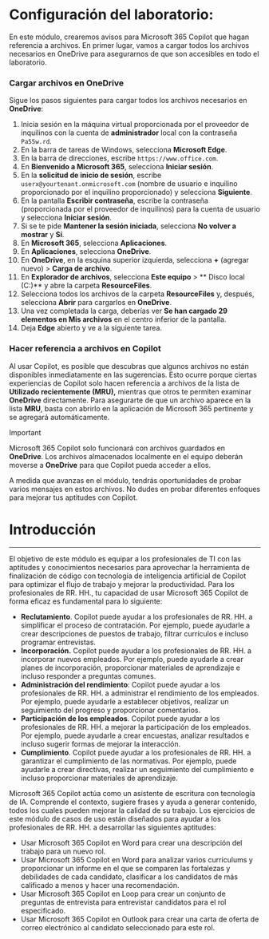 # Configuración del laboratorio:

En este módulo, crearemos avisos para Microsoft 365 Copilot que hagan referencia a archivos. En primer lugar, vamos a cargar todos los archivos necesarios en OneDrive para asegurarnos de que son accesibles en todo el laboratorio.


### Cargar archivos en OneDrive

Sigue los pasos siguientes para cargar todos los archivos necesarios en **OneDrive**:

1. Inicia sesión en la máquina virtual proporcionada por el proveedor de inquilinos con la cuenta de **administrador** local con la contraseña `Pa55w.rd`.
2. En la barra de tareas de Windows, selecciona **Microsoft Edge**.
3. En la barra de direcciones, escribe `https://www.office.com`.
4. En **Bienvenido a Microsoft 365**, selecciona **Iniciar sesión**.
5. En la **solicitud de inicio de sesión**, escribe `userx@yourtenant.onmicrosoft.com` (nombre de usuario e inquilino proporcionado por el inquilino proporcionado) y selecciona **Siguiente**.
6. En la pantalla **Escribir contraseña**, escribe la contraseña (proporcionada por el proveedor de inquilinos) para la cuenta de usuario y selecciona **Iniciar sesión**.
7. Si se te pide **Mantener la sesión iniciada**, selecciona **No volver a mostrar** y **Sí**.
8. En **Microsoft 365**, selecciona **Aplicaciones**.
9. En **Aplicaciones**, selecciona **OneDrive**.
10. En **OneDrive**, en la esquina superior izquierda, selecciona **+** (agregar nuevo) > **Carga de archivo**.
11. En **Explorador de archivos**, selecciona **Este equipo** > ** Disco local (C:)** y abre la carpeta **ResourceFiles**.
12. Selecciona todos los archivos de la carpeta **ResourceFiles** y, después, selecciona **Abrir** para cargarlos en **OneDrive**.
13. Una vez completada la carga, deberías ver **Se han cargado 29 elementos en Mis archivos** en el centro inferior de la pantalla.
14. Deja **Edge** abierto y ve a la siguiente tarea.

### Hacer referencia a archivos en Copilot

Al usar Copilot, es posible que descubras que algunos archivos no están disponibles inmediatamente en las sugerencias. Esto ocurre porque ciertas experiencias de Copilot solo hacen referencia a archivos de la lista de **Utilizado recientemente (MRU),** mientras que otros te permiten examinar **OneDrive** directamente. Para asegurarte de que un archivo aparece en la lista **MRU**, basta con abrirlo en la aplicación de Microsoft 365 pertinente y se agregará automáticamente.

> [!IMPORTANT]
> Microsoft 365 Copilot solo funcionará con archivos guardados en **OneDrive**. Los archivos almacenados localmente en el equipo deberán moverse a **OneDrive** para que Copilot pueda acceder a ellos.

A medida que avanzas en el módulo, tendrás oportunidades de probar varios mensajes en estos archivos. No dudes en probar diferentes enfoques para mejorar tus aptitudes con Copilot.

# Introducción
---
El objetivo de este módulo es equipar a los profesionales de TI con las aptitudes y conocimientos necesarios para aprovechar la herramienta de finalización de código con tecnología de inteligencia artificial de Copilot para optimizar el flujo de trabajo y mejorar la productividad. Para los profesionales de RR. HH., tu capacidad de usar Microsoft 365 Copilot de forma eficaz es fundamental para lo siguiente:

 -  **Reclutamiento**. Copilot puede ayudar a los profesionales de RR. HH. a simplificar el proceso de contratación. Por ejemplo, puede ayudarle a crear descripciones de puestos de trabajo, filtrar currículos e incluso programar entrevistas.
 -  **Incorporación.** Copilot puede ayudar a los profesionales de RR. HH. a incorporar nuevos empleados. Por ejemplo, puede ayudarle a crear planes de incorporación, proporcionar materiales de aprendizaje e incluso responder a preguntas comunes.
 -  **Administración del rendimiento**: Copilot puede ayudar a los profesionales de RR. HH. a administrar el rendimiento de los empleados. Por ejemplo, puede ayudarle a establecer objetivos, realizar un seguimiento del progreso y proporcionar comentarios.
 -  **Participación de los empleados**. Copilot puede ayudar a los profesionales de RR. HH. a mejorar la participación de los empleados. Por ejemplo, puede ayudarle a crear encuestas, analizar resultados e incluso sugerir formas de mejorar la interacción.
 -  **Cumplimiento**. Copilot puede ayudar a los profesionales de RR. HH. a garantizar el cumplimiento de las normativas. Por ejemplo, puede ayudarle a crear directivas, realizar un seguimiento del cumplimiento e incluso proporcionar materiales de aprendizaje.

Microsoft 365 Copilot actúa como un asistente de escritura con tecnología de IA. Comprende el contexto, sugiere frases y ayuda a generar contenido, todos los cuales pueden mejorar la calidad de su trabajo. Los ejercicios de este módulo de casos de uso están diseñados para ayudar a los profesionales de RR. HH. a desarrollar las siguientes aptitudes:

 -  Usar Microsoft 365 Copilot en Word para crear una descripción del trabajo para un nuevo rol.
 -  Usar Microsoft 365 Copilot en Word para analizar varios currículums y proporcionar un informe en el que se comparen las fortalezas y debilidades de cada candidato, clasificar a los candidatos de más calificado a menos y hacer una recomendación.
 -  Usar Microsoft 365 Copilot en Loop para crear un conjunto de preguntas de entrevista para entrevistar candidatos para el rol especificado.
 -  Usar Microsoft 365 Copilot en Outlook para crear una carta de oferta de correo electrónico al candidato seleccionado para este rol.
